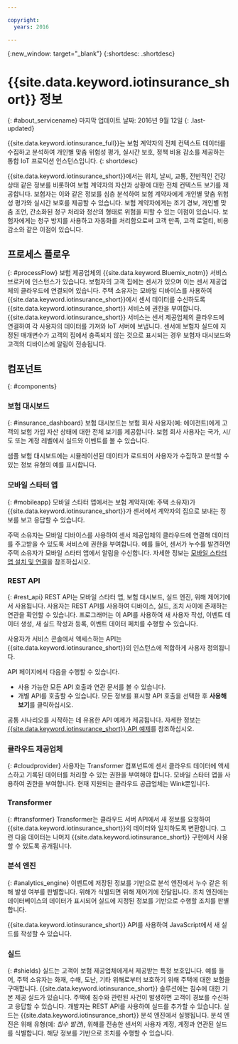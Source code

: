 ```yaml
---

copyright:
  years: 2016

---
```


<!-- Common attributes used in the template are defined as follows: -->
{:new_window: target="_blank"}
{:shortdesc: .shortdesc}


# {{site.data.keyword.iotinsurance_short}} 정보
{: #about_servicename}
마지막 업데이트 날짜: 2016년 9월 12일
{: .last-updated}

{{site.data.keyword.iotinsurance_full}}는 보험 계약자의 전체 컨텍스트 데이터를 수집하고 분석하여 개인별 맞춤 위험성 평가, 실시간 보호, 정책 비용 감소를 제공하는 통합 IoT 프로덕션 인스턴스입니다.
{: shortdesc}

{{site.data.keyword.iotinsurance_short}}에서는 위치, 날씨, 교통, 전반적인 건강상태 같은 정보를 비롯하여 보험 계약자의 자산과 상황에 대한 전체 컨텍스트 보기를 제공합니다. 보험자는 이와 같은 정보를 심층 분석하여 보험 계약자에게 개인별 맞춤 위험성 평가와 실시간 보호를 제공할 수 있습니다. 보험 계약자에게는 조기 경보, 개인별 맞춤 조언, 간소화된 청구 처리와 정산의 형태로 위험을 피할 수 있는 이점이 있습니다. 보험자에게는 청구 방지를 사용하고 자동화를 처리함으로써 고객 만족, 고객 로열티, 비용 감소와 같은 이점이 있습니다. 

## 프로세스 플로우
{: #processFlow}
보험 제공업체의 {{site.data.keyword.Bluemix_notm}} 서비스 브로커에 인스턴스가 있습니다. 보험자의 고객 집에는 센서가 있으며 이는 센서 제공업체의 클라우드에 연결되어 있습니다. 주택 소유자는 모바일 디바이스를 사용하여 {{site.data.keyword.iotinsurance_short}}에서 센서 데이터를 수신하도록 {{site.data.keyword.iotinsurance_short}} 서비스에 권한을 부여합니다. {{site.data.keyword.iotinsurance_short}} 서비스는 센서 제공업체의 클라우드에 연결하여 각 사용자의 데이터를 가져와 IoT 서버에 보냅니다. 센서에 보험자 실드에 지정된 매개변수가 고객의 집에서 충족되지 않는 것으로 표시되는 경우 보험자 대시보드와 고객의 디바이스에 알림이 전송됩니다. 

## 컴포넌트
{: #components}

### 보험 대시보드
{: #insurance_dashboard}
보험 대시보드는 보험 회사 사용자(예: 에이전트)에게 고객의 보험 가입 자산 상태에 대한 전체 보기를 제공합니다. 보험 회사 사용자는 국가, 시/도 또는 계정 레벨에서 실드와 이벤트를 볼 수 있습니다. 

샘플 보험 대시보드에는 시뮬레이션된 데이터가 로드되어 사용자가 수집하고 분석할 수 있는 정보 유형의 예를 표시합니다. 

### 모바일 스타터 앱
{: #mobileapp}
모바일 스타터 앱에서는 보험 계약자(예: 주택 소유자)가 {{site.data.keyword.iotinsurance_short}}가 센서에서 계약자의 집으로 보내는 정보를 보고 응답할 수 있습니다. 

주택 소유자는 모바일 디바이스를 사용하여 센서 제공업체의 클라우드에 연결해 데이터를 주고받을 수 있도록 서비스에 권한을 부여합니다. 예를 들어, 센서가 누수를 발견하면 주택 소유자가 모바일 스타터 앱에서 알림을 수신합니다. 자세한 정보는 [모바일 스타터 앱 설치 및 연결](index.html#iot4i_mobile})을 참조하십시오. 

### REST API
{: #rest_api}
REST API는 모바일 스타터 앱, 보험 대시보드, 실드 엔진, 위해 제어기에서 사용됩니다. 사용자는 REST API를 사용하여 디바이스, 실드, 조치 사이에 존재하는 연관을 확인할 수 있습니다. 프로그래머는 이 API를 사용하여 새 사용자 작성, 이벤트 데이터 생성, 새 실드 작성과 등록, 이벤트 데이터 페치를 수행할 수 있습니다. 

사용자가 서비스 콘솔에서 액세스하는 API는 {{site.data.keyword.iotinsurance_short}}의 인스턴스에 적합하게 사용자 정의됩니다. 

API 페이지에서 다음을 수행할 수 있습니다.   
  - 사용 가능한 모든 API 호출과 연관 문서를 볼 수 있습니다. 
  - 개별 API를 호출할 수 있습니다. 모든 정보를 표시할 API 호출을 선택한 후 **사용해보기**를 클릭하십시오. 

공통 시나리오를 시작하는 데 유용한 API 예제가 제공됩니다. 자세한 정보는 [{{site.data.keyword.iotinsurance_short}} API 예제](https://github.ibm.com/Iot4i/iot4i-api-examples)를 참조하십시오. 

### 클라우드 제공업체
{: #cloudprovider}
사용자는 Transformer 컴포넌트에 센서 클라우드 데이터에 액세스하고 기록된 데이터를 처리할 수 있는 권한을 부여해야 합니다. 모바일 스타터 앱을 사용하여 권한을 부여합니다. 현재 지원되는 클라우드 공급업체는 Wink뿐입니다. 

### Transformer
{: #transformer}
Transformer는 클라우드 서버 API에서 새 정보를 요청하여 {{site.data.keyword.iotinsurance_short}}의 데이터와 일치하도록 변환합니다. 그런 다음 데이터는 나머지 {{site.data.keyword.iotinsurance_short}} 구현에서 사용할 수 있도록 공개됩니다. 

### 분석 엔진
{: #analytics_engine}
이벤트에 저장된 정보를 기반으로 분석 엔진에서 누수 같은 위해 발생 여부를 판별합니다. 위해가 식별되면 위해 제어기에 전달됩니다. 조치 엔진에는 데이터베이스의 데이터가 표시되어 실드에 지정된 정보를 기반으로 수행할 조치를 판별합니다. 

{{site.data.keyword.iotinsurance_short}} API를 사용하여 JavaScript에서 새 실드를 작성할 수 있습니다. 

### 실드
{: #shields}
실드는 고객이 보험 제공업체에게서 제공받는 특정 보호입니다. 예를 들어, 주택 소유자는 화재, 수해, 도난, 기타 위해로부터 보호하기 위해 주택에 대한 보험을 구매합니다. {{site.data.keyword.iotinsurance_short}} 솔루션에는 침수에 대한 기본 제공 실드가 있습니다. 주택에 침수와 관련된 사건이 발생하면 고객이 경보를 수신하고 응답할 수 있습니다. 개발자는 REST API를 사용하여 실드를 추가할 수 있습니다.
실드는 {{site.data.keyword.iotinsurance_short}} 분석 엔진에서 실행됩니다. 분석 엔진은 위해 유형(예: *침수 발견*), 위해를 전송한 센서의 사용자 계정, 계정과 연관된 실드를 식별합니다. 해당 정보를 기반으로 조치를 수행할 수 있습니다. 
